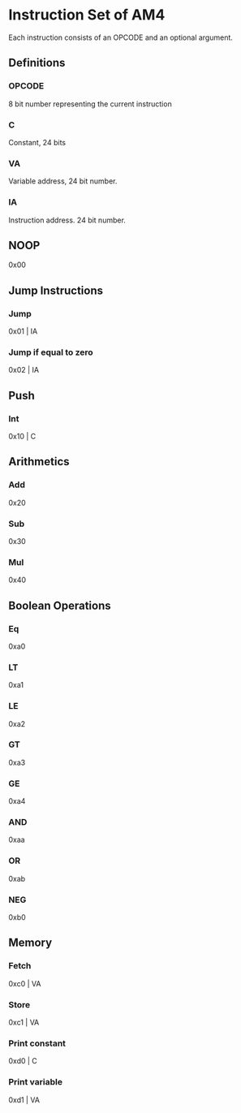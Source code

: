 # Instruction Set of AM4
Each instruction consists of an OPCODE and an optional argument.

## Definitions
### OPCODE
8 bit number representing the current instruction

### C
Constant, 24 bits

### VA
Variable address, 24 bit number.

### IA
Instruction address. 24 bit number.

## NOOP
0x00

## Jump Instructions
### Jump
0x01 | IA

### Jump if equal to zero
0x02 | IA

## Push
### Int
0x10 | C

## Arithmetics
### Add
0x20

### Sub
0x30

### Mul
0x40

## Boolean Operations
### Eq
0xa0

### LT
0xa1

### LE
0xa2

### GT
0xa3

### GE
0xa4

### AND
0xaa

### OR
0xab

### NEG
0xb0

## Memory
### Fetch
0xc0 | VA

### Store
0xc1 | VA

### Print constant
0xd0 | C

### Print variable
0xd1 | VA
